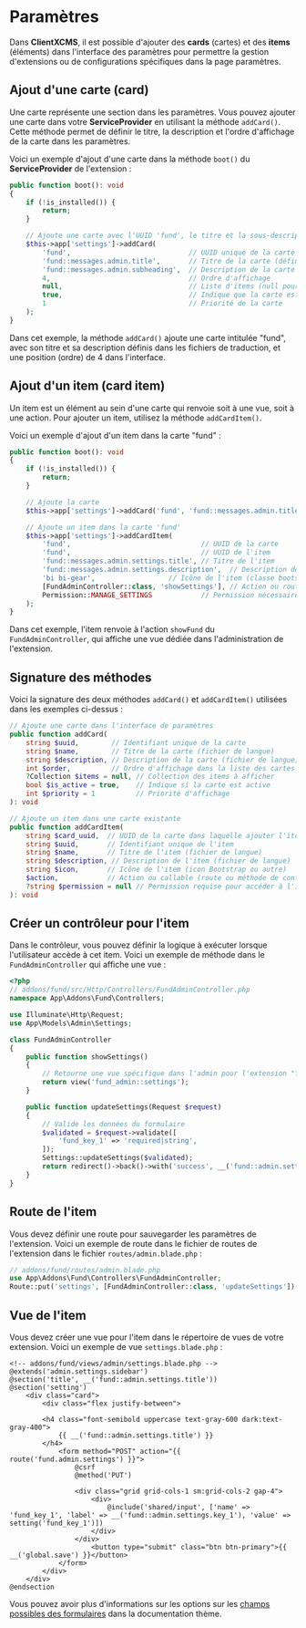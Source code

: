 # Paramètres

Dans **ClientXCMS**, il est possible d'ajouter des **cards** (cartes) et des **items** (éléments) dans l'interface des paramètres pour permettre la gestion d'extensions ou de configurations spécifiques dans la page paramètres.

## Ajout d'une carte (card)

Une carte représente une section dans les paramètres. Vous pouvez ajouter une carte dans votre **ServiceProvider** en utilisant la méthode `addCard()`. Cette méthode permet de définir le titre, la description et l'ordre d'affichage de la carte dans les paramètres.

Voici un exemple d'ajout d'une carte dans la méthode `boot()` du **ServiceProvider** de l'extension :

```php
public function boot(): void
{
    if (!is_installed()) {
        return;
    }

    // Ajoute une carte avec l'UUID 'fund', le titre et la sous-description définis dans les fichiers de traduction
    $this->app['settings']->addCard(
        'fund',                             // UUID unique de la carte
        'fund::messages.admin.title',       // Titre de la carte (défini dans les fichiers de langue)
        'fund::messages.admin.subheading',  // Description de la carte (fichiers de langue)
        4,                                  // Ordre d'affichage
        null,                               // Liste d'items (null pour les injecter automatiquement)
        true,                               // Indique que la carte est active
        1                                   // Priorité de la carte
    );
}
```

Dans cet exemple, la méthode `addCard()` ajoute une carte intitulée "fund", avec son titre et sa description définis dans les fichiers de traduction, et une position (ordre) de 4 dans l'interface.

## Ajout d'un item (card item)

Un item est un élément au sein d'une carte qui renvoie soit à une vue, soit à une action. Pour ajouter un item, utilisez la méthode `addCardItem()`.

Voici un exemple d'ajout d'un item dans la carte "fund" :

```php
public function boot(): void
{
    if (!is_installed()) {
        return;
    }

    // Ajoute la carte
    $this->app['settings']->addCard('fund', 'fund::messages.admin.title', 'fund::messages.admin.subheading', 4, null, true, 1);

    // Ajoute un item dans la carte 'fund'
    $this->app['settings']->addCardItem(
        'fund',                                // UUID de la carte
        'fund',                                // UUID de l'item
        'fund::messages.admin.settings.title', // Titre de l'item
        'fund::messages.admin.settings.description',  // Description de l'item
        'bi bi-gear',                  // Icône de l'item (classe bootstrap)
        [FundAdminController::class, 'showSettings'], // Action ou route (ici méthode du contrôleur)
        Permission::MANAGE_SETTINGS            // Permission nécessaire pour afficher l'item
    );
}
```

Dans cet exemple, l'item renvoie à l'action `showFund` du `FundAdminController`, qui affiche une vue dédiée dans l'administration de l'extension.

## Signature des méthodes

Voici la signature des deux méthodes `addCard()` et `addCardItem()` utilisées dans les exemples ci-dessus :

```php
// Ajoute une carte dans l'interface de paramètres
public function addCard(
    string $uuid,        // Identifiant unique de la carte
    string $name,        // Titre de la carte (fichier de langue)
    string $description, // Description de la carte (fichier de langue)
    int $order,          // Ordre d'affichage dans la liste des cartes
    ?Collection $items = null, // Collection des items à afficher
    bool $is_active = true,    // Indique si la carte est active
    int $priority = 1          // Priorité d'affichage
): void

// Ajoute un item dans une carte existante
public function addCardItem(
    string $card_uuid,  // UUID de la carte dans laquelle ajouter l'item
    string $uuid,       // Identifiant unique de l'item
    string $name,       // Titre de l'item (fichier de langue)
    string $description, // Description de l'item (fichier de langue)
    string $icon,       // Icône de l'item (icon Bootstrap ou autre)
    $action,            // Action ou callable (route ou méthode de contrôleur)
    ?string $permission = null // Permission requise pour accéder à l'item
): void
```

## Créer un contrôleur pour l'item

Dans le contrôleur, vous pouvez définir la logique à exécuter lorsque l'utilisateur accède à cet item. Voici un exemple de méthode dans le `FundAdminController` qui affiche une vue :

```php
<?php
// addons/fund/src/Http/Controllers/FundAdminController.php
namespace App\Addons\Fund\Controllers;

use Illuminate\Http\Request;
use App\Models\Admin\Settings;

class FundAdminController
{
    public function showSettings()
    {
        // Retourne une vue spécifique dans l'admin pour l'extension "fund"
        return view('fund_admin::settings');
    }

    public function updateSettings(Request $request)
    {
        // Valide les données du formulaire
        $validated = $request->validate([
            'fund_key_1' => 'required|string',
        ]);
        Settings::updateSettings($validated);
        return redirect()->back()->with('success', __('fund::admin.settings.success'));
    }
}
```
## Route de l'item
Vous devez définir une route pour sauvegarder les paramètres de l'extension. Voici un exemple de route dans le fichier de routes de l'extension dans le fichier `routes/admin.blade.php` :

```php
// addons/fund/routes/admin.blade.php
use App\Addons\Fund\Controllers\FundAdminController;
Route::put('settings', [FundAdminController::class, 'updateSettings'])->name('settings');
```
## Vue de l'item
Vous devez créer une vue pour l'item dans le répertoire de vues de votre extension. Voici un exemple de vue `settings.blade.php` :

```blade
<!-- addons/fund/views/admin/settings.blade.php -->
@extends('admin.settings.sidebar')
@section('title', __('fund::admin.settings.title'))
@section('setting')
    <div class="card">
        <div class="flex justify-between">

        <h4 class="font-semibold uppercase text-gray-600 dark:text-gray-400">
            {{ __('fund::admin.settings.title') }}
        </h4>
            <form method="POST" action="{{ route('fund.admin.settings') }}">
                @csrf
                @method('PUT')

                <div class="grid grid-cols-1 sm:grid-cols-2 gap-4">
                    <div>
                        @include('shared/input', ['name' => 'fund_key_1', 'label' => __('fund::admin.settings.key_1'), 'value' => setting('fund_key_1')])
                    </div>
                </div>
                    <button type="submit" class="btn btn-primary">{{ __('global.save') }}</button>
            </form>
        </div>
    </div>
@endsection
```
Vous pouvez avoir plus d'informations sur les options sur les [champs possibles des formulaires](../../themes/forms.md) dans la documentation thème.